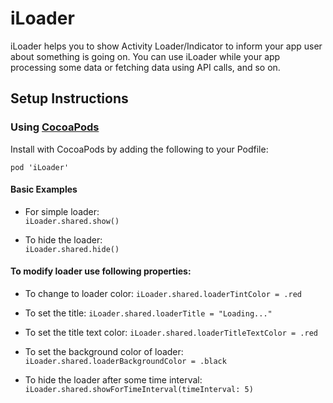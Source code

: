 # iLoader
iLoader helps you to show Activity Loader/Indicator to inform your app user about something is going on. You can use iLoader while your app processing some data or fetching data using API calls, and so on.

## Setup Instructions

### Using [CocoaPods](https://cocoapods.org)
Install with CocoaPods by adding the following to your Podfile:

`pod 'iLoader'`

#### Basic Examples

- For simple loader:   
    `iLoader.shared.show()`

- To hide the loader:  
    `iLoader.shared.hide()`

#### To modify loader use following properties:

- To change to loader color:
`iLoader.shared.loaderTintColor = .red`

- To set the title:
`iLoader.shared.loaderTitle = "Loading..."`

- To set the title text color:
`iLoader.shared.loaderTitleTextColor = .red`

- To set the background color of loader: 
`iLoader.shared.loaderBackgroundColor = .black`

- To hide the loader after some time interval:
`iLoader.shared.showForTimeInterval(timeInterval: 5)`
